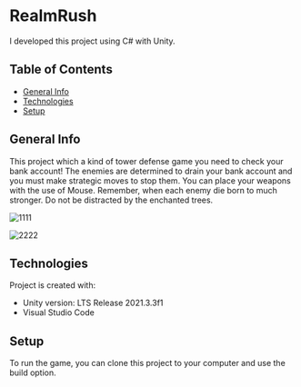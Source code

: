 # RealmRush
I developed this project using C# with Unity.
## Table of Contents
- [General Info](#general-info)
- [Technologies](#technologies)
- [Setup](#setup)


## General Info
This project which a kind of tower defense game you need to check your bank account! The enemies are determined to drain your bank account and you must make strategic moves to stop them. You can place your weapons with the use of Mouse. Remember, when each enemy die born to much stronger. Do not be distracted by the enchanted trees. 

![1111](https://user-images.githubusercontent.com/105501017/183439375-fcedf243-5f84-4364-ac91-43cea42a5862.PNG)

![2222](https://user-images.githubusercontent.com/105501017/183439386-7aea81d4-5bbd-408a-9a00-a9652f3268db.PNG)

## Technologies
Project is created with:
- Unity version: LTS Release 2021.3.3f1
- Visual Studio Code

## Setup
To run the game, you can clone this project to your computer and use the build option.
